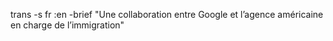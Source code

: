 trans -s fr :en -brief "Une collaboration entre Google et l’agence américaine en charge de l’immigration"
